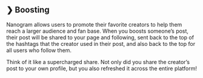 ## ❯ Boosting

Nanogram allows users to promote their favorite creators to help them reach a larger audience and fan base. When you boosts someone’s post, their post will be shared to your page and following, sent back to the top of the hashtags that the creator used in their post, and also back to the top for all users who follow them.

Think of it like a supercharged share. Not only did you share the creator’s post to your own profile, but you also refreshed it across the entire platform!

